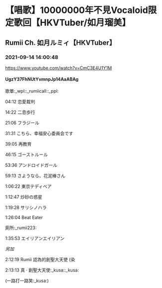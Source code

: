 # 【唱歌】10000000年不見Vocaloid限定歌回【HKVTuber/如月瑠美】
## Rumii Ch. 如月ルミィ【HKVTuber】
### 2021-09-14 14:00:48
https://www.youtube.com/watch?v=CmC3E4U1Y1M
#### UgzY37FhNUtYvmnpJp14AaABAg
歌單:_wpl::_rumiicall::_ppl:

04:12  恋愛裁判

14:22  二息歩行

21:06  フラジール

31:31  こちら、幸福安心委員会です

39:05  再教育

46:15  ゴーストルール

53:36  アンドロイドガール

59:13  さようなら、花泥棒さん

1:06:22  東京テディベア

1:12:47  炒砂の惑星

1:19:28  サリシノハラ

1:26:04  Beat Eater 

廁所:_rumii223:

1:35:53  エイリアンエイリアン

*另加*

2:12:19  Rumii 認為的創聖大天使 (染

2:13:13  真 · 創聖大天使:_kusa::_kusa:

(一路打一路笑:_kusa:)


